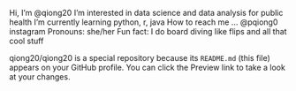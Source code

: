 Hi, I’m @qiong20
I’m interested in data science and data analysis for public health
I’m currently learning python, r, java
How to reach me ... @pqiong0 instagram
Pronouns: she/her
Fun fact: I do board diving like flips and all that cool stuff

qiong20/qiong20 is a special repository because its `README.md` (this file) appears on your GitHub profile.
You can click the Preview link to take a look at your changes.
